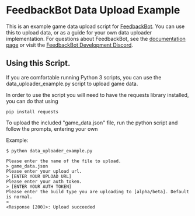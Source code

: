 # FeedbackBot Data Upload Example

This is an example game data upload script for [FeedbackBot](https://public-feedbackbot.herokuapp.com/). You can use
this to upload data, or as a guide for your own data uploader implementation. For questions about FeedbackBot, see
the [documentation page](https://public-feedbackbot.herokuapp.com/docs) or visit the [FeedbackBot Development Discord](https://discord.gg/788XscP).

## Using this Script.

If you are comfortable running Python 3 scripts, you can use the data_uploader_example.py script to upload game data.

In order to use the script you will need to have the requests library installed, you can do that using

`pip install requests`


To upload the included "game_data.json" file, run the python script and follow the prompts, entering your own 

Example:

    $ python data_uploader_example.py

    Please enter the name of the file to upload.
    > game_data.json
    Please enter your upload url.
    > [ENTER YOUR UPLOAD URL]
    Please enter your auth token.
    > [ENTER YOUR AUTH TOKEN]
    Please enter the build type you are uploading to [alpha/beta]. Default is normal.
    >
    <Response [200]>: Upload succeeded
